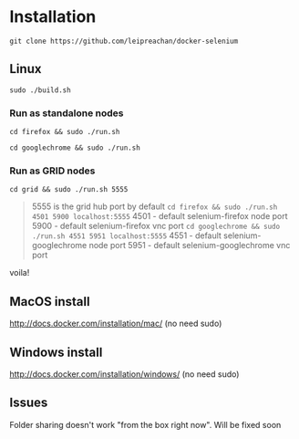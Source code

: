 # Installation

`git clone https://github.com/leipreachan/docker-selenium`

## Linux

`sudo ./build.sh`

### Run as standalone nodes

`cd firefox && sudo ./run.sh`

`cd googlechrome && sudo ./run.sh`

### Run as GRID nodes

`cd grid && sudo ./run.sh 5555`
> 5555 is the grid hub port by default
`cd firefox && sudo ./run.sh 4501 5900 localhost:5555`
> 4501 - default selenium-firefox node port
>5900 - default selenium-firefox vnc port
`cd googlechrome && sudo ./run.sh 4551 5951 localhost:5555`
>4551 - default selenium-googlechrome node port
>5951 - default selenium-googlechrome vnc port

voila!

## MacOS install
http://docs.docker.com/installation/mac/ (no need sudo)

## Windows install
http://docs.docker.com/installation/windows/ (no need sudo)

## Issues

Folder sharing doesn't work "from the box right now". Will be fixed soon
